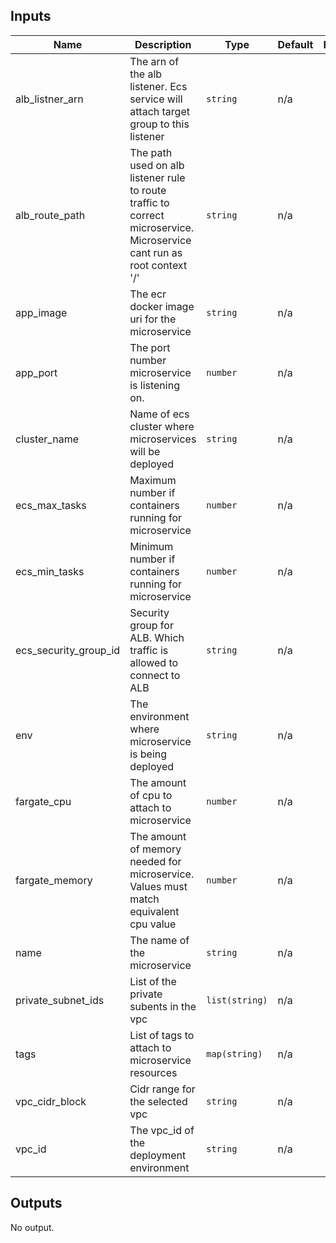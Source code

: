 ## Inputs

| Name | Description | Type | Default | Required |
|------|-------------|------|---------|:--------:|
| alb\_listner\_arn | The arn of the alb listener. Ecs service will attach target group to this listener | `string` | n/a | yes |
| alb\_route\_path | The path used on alb listener rule to route traffic to correct microservice. Microservice cant run as root context '/' | `string` | n/a | yes |
| app\_image | The ecr docker image uri for the microservice | `string` | n/a | yes |
| app\_port | The port number microservice is listening on. | `number` | n/a | yes |
| cluster\_name | Name of ecs cluster where microservices will be deployed | `string` | n/a | yes |
| ecs\_max\_tasks | Maximum number if containers running for microservice | `number` | n/a | yes |
| ecs\_min\_tasks | Minimum number if containers running for microservice | `number` | n/a | yes |
| ecs\_security\_group\_id | Security group for ALB. Which traffic is allowed to connect to ALB | `string` | n/a | yes |
| env | The environment where microservice is being deployed | `string` | n/a | yes |
| fargate\_cpu | The amount of cpu to attach to microservice | `number` | n/a | yes |
| fargate\_memory | The amount of memory needed for microservice. Values must match equivalent cpu value | `number` | n/a | yes |
| name | The name of the microservice | `string` | n/a | yes |
| private\_subnet\_ids | List of the private subents in the vpc | `list(string)` | n/a | yes |
| tags | List of tags to attach to microservice resources | `map(string)` | n/a | yes |
| vpc\_cidr\_block | Cidr range for the selected vpc | `string` | n/a | yes |
| vpc\_id | The vpc\_id of the deployment environment | `string` | n/a | yes |

## Outputs

No output.

